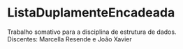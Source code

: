 # ListaDuplamenteEncadeada
 Trabalho somativo para a disciplina de estrutura de dados.
</br>
Discentes: Marcella Resende e João Xavier
